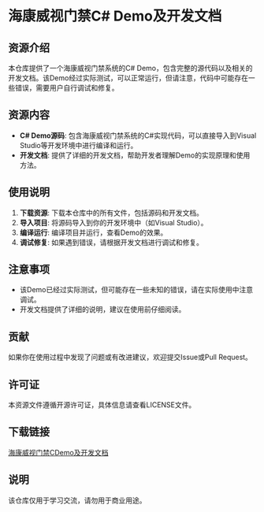 # 海康威视门禁C# Demo及开发文档

## 资源介绍

本仓库提供了一个海康威视门禁系统的C# Demo，包含完整的源代码以及相关的开发文档。该Demo经过实际测试，可以正常运行，但请注意，代码中可能存在一些错误，需要用户自行调试和修复。

## 资源内容

- **C# Demo源码**: 包含海康威视门禁系统的C#实现代码，可以直接导入到Visual Studio等开发环境中进行编译和运行。
- **开发文档**: 提供了详细的开发文档，帮助开发者理解Demo的实现原理和使用方法。

## 使用说明

1. **下载资源**: 下载本仓库中的所有文件，包括源码和开发文档。
2. **导入项目**: 将源码导入到你的开发环境中（如Visual Studio）。
3. **编译运行**: 编译项目并运行，查看Demo的效果。
4. **调试修复**: 如果遇到错误，请根据开发文档进行调试和修复。

## 注意事项

- 该Demo已经过实际测试，但可能存在一些未知的错误，请在实际使用中注意调试。
- 开发文档提供了详细的说明，建议在使用前仔细阅读。

## 贡献

如果你在使用过程中发现了问题或有改进建议，欢迎提交Issue或Pull Request。

## 许可证

本资源文件遵循开源许可证，具体信息请查看LICENSE文件。

## 下载链接
[海康威视门禁CDemo及开发文档](https://pan.quark.cn/s/c74751eb8374)

## 说明

该仓库仅用于学习交流，请勿用于商业用途。
